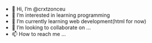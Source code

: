 - 👋 Hi, I’m @crxtzonceu
- 👀 I’m interested in learning programming
- 🌱 I’m currently learning web development(html for now)
- 💞️ I’m looking to collaborate on ...
- 📫 How to reach me ...

<!---
crxtzonceu/crxtzonceu is a ✨ special ✨ repository because its `README.md` (this file) appears on your GitHub profile.
You can click the Preview link to take a look at your changes.
--->
